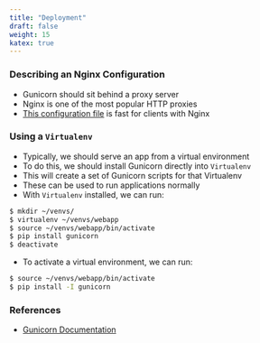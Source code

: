 ```yaml
---
title: "Deployment"
draft: false
weight: 15
katex: true
---
```


### Describing an Nginx Configuration
- Gunicorn should sit behind a proxy server
- Nginx is one of the most popular HTTP proxies
- [This configuration file](https://docs.gunicorn.org/en/stable/deploy.html#id5) is fast for clients with Nginx

### Using a `Virtualenv`
- Typically, we should serve an app from a virtual environment
- To do this, we should install Gunicorn directly into `Virtualenv`
- This will create a set of Gunicorn scripts for that Virtualenv
- These can be used to run applications normally
- With `Virtualenv` installed, we can run:

```bash
$ mkdir ~/venvs/
$ virtualenv ~/venvs/webapp
$ source ~/venvs/webapp/bin/activate
$ pip install gunicorn
$ deactivate
```

- To activate a virtual environment, we can run:

```bash
$ source ~/venvs/webapp/bin/activate
$ pip install -I gunicorn
```

### References
- [Gunicorn Documentation](https://docs.gunicorn.org/en/stable/deploy.html)
